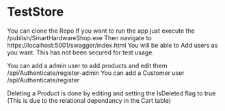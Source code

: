 # TestStore

You can clone the Repo
If you want to run the app just execute the /publish/SmartHardwareShop.exe
Then navigate to https://localhost:5001/swagger/index.html
You will be able to Add users as you want. This has not been secured for test usage.

You can add a admin user to add products and edit them /api/Authenticate/register-admin
You can add a Customer user  /api/Authenticate/register

Deleting a Product is done by editing and setting the IsDeleted flag to true (This is due to the relational dependancy in the Cart table)
